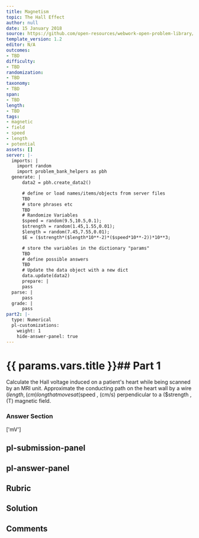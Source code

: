 ```yaml
---
title: Magnetism
topic: The Hall Effect
author: null
date: 15 January 2018
source: https://github.com/open-resources/webwork-open-problem-library/tree/master/Contrib/BrockPhysics/College_Physics_Urone/22.Magnetism/22-06.The_Hall_Effect/NU_U17_22_06_005.pg
template_version: 1.2
editor: N/A
outcomes:
- TBD
difficulty:
- TBD
randomization:
- TBD
taxonomy:
- TBD
span:
- TBD
length:
- TBD
tags:
- magnetic
- field
- speed
- length
- potential
assets: []
server: |-
  imports: |
    import random
    import problem_bank_helpers as pbh
  generate: |
      data2 = pbh.create_data2()

      # define or load names/items/objects from server files
      TBD
      # store phrases etc
      TBD
      # Randomize Variables
      $speed = random(9.5,10.5,0.1);
      $strength = random(1.45,1.55,0.01);
      $length = random(7.45,7.55,0.01);
      $E = ($strength*($length*10**-2)*($speed*10**-2))*10**3;

      # store the variables in the dictionary "params"
      TBD
      # define possible answers
      TBD
      # Update the data object with a new dict
      data.update(data2)
      prepare: |
      pass
  parse: |
      pass
  grade: |
      pass
part2: |-
  type: Numerical
  pl-customizations:
    weight: 1
    hide-answer-panel: true
---
```


# {{ params.vars.title }}## Part 1 
Calculate the Hall voltage induced on a patient's heart while being scanned by an MRI unit. Approximate the conducting path on the heart wall by a wire ($length , (cm) long that moves at ($speed , (cm/s) perpendicular to a ($strength , (T) magnetic field. 


### Answer Section 
['mV']

## pl-submission-panel 


## pl-answer-panel 


## Rubric 


## Solution 


## Comments 


